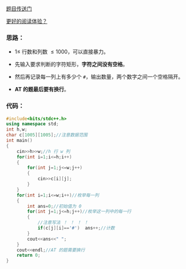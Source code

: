[题目传送门](https://www.luogu.com.cn/problem/AT_abc274_b)

[更好的阅读体验？](https://www.luogu.com.cn/blog/73-54-16/solution-at-line-sensor)


### 思路：

- $1 \leq$ 行数和列数 $\leq 1000$，可以直接暴力。

- 先输入要求判断的字符矩形，**字符之间没有空格**。

- 然后再记录每一列上有多少个 `#`，输出数量，两个数字之间一个空格隔开。

- **AT 的题最后要有换行**。

### 代码：

```cpp
#include<bits/stdc++.h>
using namespace std;
int h,w;
char c[1005][1005];//注意数据范围
int main()
{
	cin>>h>>w;//h 行 w 列
	for(int i=1;i<=h;i++)
	{
		for(int j=1;j<=w;j++)
		{
			cin>>c[i][j];
		}
	}
	for(int i=1;i<=w;i++)//枚举每一列
	{
		int ans=0;//初始值为 0
		for(int j=1;j<=h;j++)//枚举这一列中的每一行
		{
			//注意写法 ！ ！ ！ ！
			if(c[j][i]=='#')  ans++;//计数
		}
		cout<<ans<<" ";
	}
	cout<<endl;//AT 的题需要换行
	return 0;
}
```